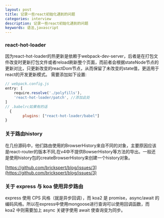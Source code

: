 ```yaml
---
layout: post
title: 记录一些react初始化遇到的问题
categories: interview
description: 记录一些react初始化遇到的问题
keywords: 语法,javascript
---
```


### react-hot-loader

因为react-hot-loader的热更新是依赖于webpack-dev-server，后者是在打包文件改变时更新打包文件或者reload刷新整个页面，而前者会根据stateNode节点的更新对比，只更新改变的reactDom节点，从而保留了未改变的state值，更适用于react的开发更新模式。
需要添加如下设置:

```js
// webpack.config.js
entry: [
    require.resolve('./polyfills'),
    'react-hot-loader/patch', //添加此处
]
// .babelrc如果有的话
  {
        plugins: ["react-hot-loader/babel"]
}
```

### 关于路由history

在几份源码中，他们路由使用的BrowserHistory来自不同的对象，主要原因应该是react-router的版本不同,在v4中不提供BowserHistory等方法的导出。一般还是使用history包的createBrowserHistory来创建一个history对象。

[https://github.com/brickspert/blog/issues/3](https://github.com/brickspert/blog/issues/3)

### 关于 express 与 koa 使用异步路由

express 使用 CPS 风格（就是异步回调），而 koa2 是
 promise，async/await 的编码风格。所以在express中使用mongoose进行查询可以使用回调函数，而 koa2 中则需要加上 async 关键字使用 await 使查询变为同步。